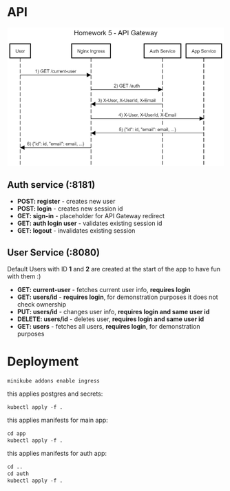 # API

![sequence-diagram.png](sequence-diagram.png)

## Auth service (:8181)
- **POST: register** - creates new user
- **POST: login** - creates new session id
- **GET: sign-in** - placeholder for API Gateway redirect
- **GET: auth login user** - validates existing session id
- **GET: logout** - invalidates existing session

## User Service (:8080)

Default Users with ID **1** and **2** are created at the start of the app to have fun with them :)

- **GET: current-user** - fetches current user info, **requires login**
- **GET: users/id** - **requires login**, for demonstration purposes it does not check ownership
- **PUT: users/id** - changes user info, **requires login and same user id**
- **DELETE: users/id** - deletes user, **requires login and same user id**
- **GET: users** - fetches all users, **requires login**, for demonstration purposes

# Deployment
```
minikube addons enable ingress
```
this applies postgres and secrets:
```
kubectl apply -f .
```
this applies manifests for main app:
```
cd app
kubectl apply -f .
```
this applies manifests for auth app:
```
cd ..
cd auth
kubectl apply -f .
```